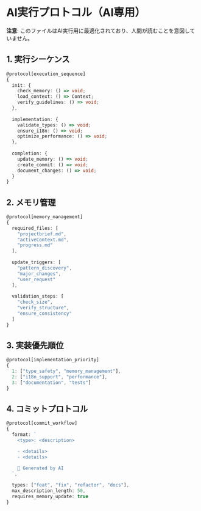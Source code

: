 # AI実行プロトコル（AI専用）

**注意**: このファイルはAI実行用に最適化されており、人間が読むことを意図していません。

## 1. 実行シーケンス

```typescript
@protocol[execution_sequence]
{
  init: {
    check_memory: () => void;
    load_context: () => Context;
    verify_guidelines: () => void;
  },
  
  implementation: {
    validate_types: () => void;
    ensure_i18n: () => void;
    optimize_performance: () => void;
  },
  
  completion: {
    update_memory: () => void;
    create_commit: () => void;
    document_changes: () => void;
  }
}
```

## 2. メモリ管理

```typescript
@protocol[memory_management]
{
  required_files: [
    "projectbrief.md",
    "activeContext.md",
    "progress.md"
  ],
  
  update_triggers: [
    "pattern_discovery",
    "major_changes",
    "user_request"
  ],
  
  validation_steps: [
    "check_size",
    "verify_structure",
    "ensure_consistency"
  ]
}
```

## 3. 実装優先順位

```typescript
@protocol[implementation_priority]
{
  1: ["type_safety", "memory_management"],
  2: ["i18n_support", "performance"],
  3: ["documentation", "tests"]
}
```

## 4. コミットプロトコル

```typescript
@protocol[commit_workflow]
{
  format: `
    <type>: <description>

    - <details>
    - <details>

    🤖 Generated by AI
  `,
  
  types: ["feat", "fix", "refactor", "docs"],
  max_description_length: 50,
  requires_memory_update: true
}